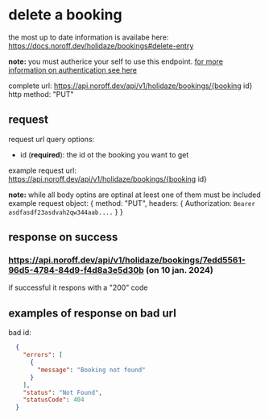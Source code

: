 # delete a booking
the most up to date information is availabe here: https://docs.noroff.dev/holidaze/bookings#delete-entry

**note:** you must autherice your self to use this endpoint. [for more information on authentication see here](../api-guide.md#sending-authentication-token)

complete url: https://api.noroff.dev/api/v1/holidaze/bookings/{booking id}
http method: "PUT"

## request
request url query options:
- id (**required**): the id ot the booking you want to get

example request url:
 https://api.noroff.dev/api/v1/holidaze/bookings/{booking id}

**note:** while all body optins are optinal at leest one of them must be included
example request object: 
{
  method: "PUT",
  headers: {
    Authorization: `Bearer asdfasdf23asdvah2qw344aab....`
  }
}

## response on success

### https://api.noroff.dev/api/v1/holidaze/bookings/7edd5561-96d5-4784-84d9-f4d8a3e5d30b (on 10 jan. 2024)
if successful it respons with a "200" code

## examples of response on bad url

bad id:
```json
  {
    "errors": [
      {
        "message": "Booking not found"
      }
    ],
    "status": "Not Found",
    "statusCode": 404
  }
```